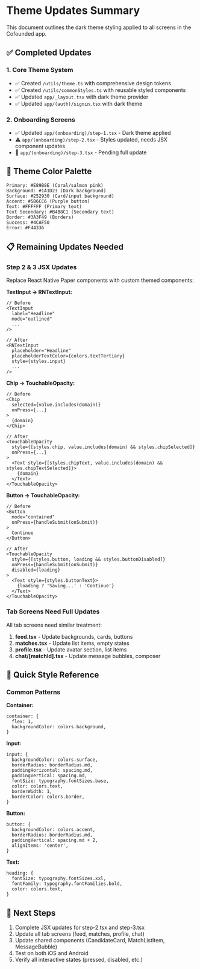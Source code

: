 # Theme Updates Summary

This document outlines the dark theme styling applied to all screens in the Cofounded app.

## ✅ Completed Updates

### 1. Core Theme System
- ✅ Created `/utils/theme.ts` with comprehensive design tokens
- ✅ Created `/utils/commonStyles.ts` with reusable styled components
- ✅ Updated `app/_layout.tsx` with dark theme provider
- ✅ Updated `app/(auth)/signin.tsx` with dark theme

### 2. Onboarding Screens
- ✅ Updated `app/(onboarding)/step-1.tsx` - Dark theme applied
- ⚠️ `app/(onboarding)/step-2.tsx` - Styles updated, needs JSX component updates
- 🔄 `app/(onboarding)/step-3.tsx` - Pending full update

## 🎨 Theme Color Palette

```
Primary: #E89B8E (Coral/salmon pink)
Background: #1A1D23 (Dark background)
Surface: #252930 (Card/input background)
Accent: #5B6CC6 (Purple button)
Text: #FFFFFF (Primary text)
Text Secondary: #B4B8C1 (Secondary text)
Border: #3A3F49 (Borders)
Success: #4CAF50
Error: #F44336
```

## 📋 Remaining Updates Needed

### Step 2 & 3 JSX Updates
Replace React Native Paper components with custom themed components:

**TextInput → RNTextInput:**
```tsx
// Before
<TextInput
  label="Headline"
  mode="outlined"
  ...
/>

// After
<RNTextInput
  placeholder="Headline"
  placeholderTextColor={colors.textTertiary}
  style={styles.input}
  ...
/>
```

**Chip → TouchableOpacity:**
```tsx
// Before
<Chip
  selected={value.includes(domain)}
  onPress={...}
>
  {domain}
</Chip>

// After
<TouchableOpacity
  style={[styles.chip, value.includes(domain) && styles.chipSelected]}
  onPress={...}
>
  <Text style={[styles.chipText, value.includes(domain) && styles.chipTextSelected]}>
    {domain}
  </Text>
</TouchableOpacity>
```

**Button → TouchableOpacity:**
```tsx
// Before
<Button
  mode="contained"
  onPress={handleSubmit(onSubmit)}
>
  Continue
</Button>

// After
<TouchableOpacity
  style={[styles.button, loading && styles.buttonDisabled]}
  onPress={handleSubmit(onSubmit)}
  disabled={loading}
>
  <Text style={styles.buttonText}>
    {loading ? 'Saving...' : 'Continue'}
  </Text>
</TouchableOpacity>
```

### Tab Screens Need Full Updates

All tab screens need similar treatment:

1. **feed.tsx** - Update backgrounds, cards, buttons
2. **matches.tsx** - Update list items, empty states
3. **profile.tsx** - Update avatar section, list items
4. **chat/[matchId].tsx** - Update message bubbles, composer

## 🔧 Quick Style Reference

### Common Patterns

**Container:**
```tsx
container: {
  flex: 1,
  backgroundColor: colors.background,
}
```

**Input:**
```tsx
input: {
  backgroundColor: colors.surface,
  borderRadius: borderRadius.md,
  paddingHorizontal: spacing.md,
  paddingVertical: spacing.md,
  fontSize: typography.fontSizes.base,
  color: colors.text,
  borderWidth: 1,
  borderColor: colors.border,
}
```

**Button:**
```tsx
button: {
  backgroundColor: colors.accent,
  borderRadius: borderRadius.md,
  paddingVertical: spacing.md + 2,
  alignItems: 'center',
}
```

**Text:**
```tsx
heading: {
  fontSize: typography.fontSizes.xxl,
  fontFamily: typography.fontFamilies.bold,
  color: colors.text,
}
```

## 🚀 Next Steps

1. Complete JSX updates for step-2.tsx and step-3.tsx
2. Update all tab screens (feed, matches, profile, chat)
3. Update shared components (CandidateCard, MatchListItem, MessageBubble)
4. Test on both iOS and Android
5. Verify all interactive states (pressed, disabled, etc.)

